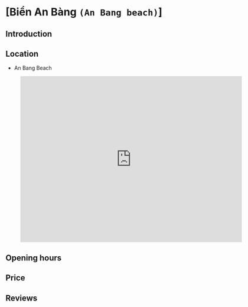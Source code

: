 # [Biển An Bàng `(An Bang beach)`]

## Introduction

## Location

 - An Bang Beach
<figure class="map-container">
  <iframe src="https://www.google.com/maps/embed?pb=!1m18!1m12!1m3!1d3836.9133015175134!2d108.33807397518459!3d15.913612343585063!2m3!1f0!2f0!3f0!3m2!1i1024!2i768!4f13.1!3m3!1m2!1s0x31420df96d5396ab%3A0xed0d9e973a32b1ef!2sAn%20Bang%20Beach!5e0!3m2!1sen!2s!4v1688230806819!5m2!1sen!2s" width="600" height="450" style="border:0;" allowfullscreen="" loading="lazy" referrerpolicy="no-referrer-when-downgrade"></iframe>
</figure>

## Opening hours

## Price

## Reviews
